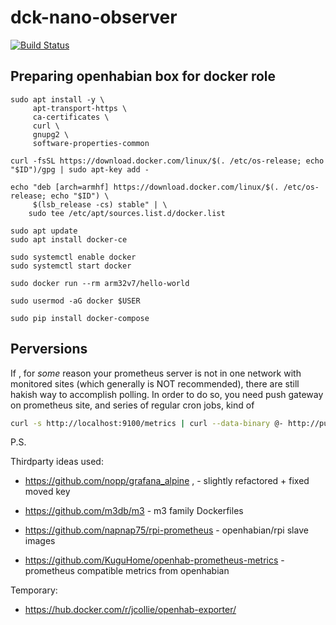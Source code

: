 dck-nano-observer
=================

[![Build Status](https://travis-ci.com/Voronenko/dck-nano-observer.svg?branch=master)](https://travis-ci.com/Voronenko/dck-nano-observer)


## Preparing openhabian box for docker role

```
sudo apt install -y \
     apt-transport-https \
     ca-certificates \
     curl \
     gnupg2 \
     software-properties-common

curl -fsSL https://download.docker.com/linux/$(. /etc/os-release; echo "$ID")/gpg | sudo apt-key add -

echo "deb [arch=armhf] https://download.docker.com/linux/$(. /etc/os-release; echo "$ID") \
     $(lsb_release -cs) stable" | \
    sudo tee /etc/apt/sources.list.d/docker.list

sudo apt update
sudo apt install docker-ce

```

```
sudo systemctl enable docker
sudo systemctl start docker
```

```
sudo docker run --rm arm32v7/hello-world
```

```
sudo usermod -aG docker $USER
```

```
sudo pip install docker-compose
```


## Perversions

If , for _some_ reason your prometheus server is not in one network with monitored sites (which generally is NOT recommended), there are still hakish way to accomplish polling.
In order to do so, you need push gateway on prometheus site, and series of regular cron jobs, kind of 

```sh
curl -s http://localhost:9100/metrics | curl --data-binary @- http://pushgateway.example.org:9091/metrics/job/some_job/instance/some_instance
```

P.S.

Thirdparty ideas used:

-  https://github.com/nopp/grafana_alpine , - slightly refactored + fixed moved key

-  https://github.com/m3db/m3 - m3 family Dockerfiles

-  https://github.com/napnap75/rpi-prometheus  - openhabian/rpi slave images

-  https://github.com/KuguHome/openhab-prometheus-metrics - prometheus compatible metrics from openhabian

Temporary:

- https://hub.docker.com/r/jcollie/openhab-exporter/
